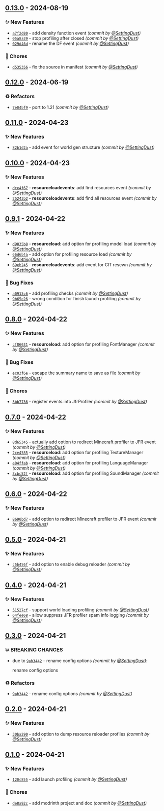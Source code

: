 
## [0.13.0] - 2024-08-19
### :sparkles: New Features
- [`a7f2d80`](https://github.com/SettingDust/MoreProfiling/commit/a7f2d8035d9e98f424412ae27ce33da030e95137) - add density function event *(commit by [@SettingDust](https://github.com/SettingDust))*
- [`05a8a39`](https://github.com/SettingDust/MoreProfiling/commit/05a8a39116c4ba8aaf43cf9d33d8c38581fa8695) - stop profiling after closed *(commit by [@SettingDust](https://github.com/SettingDust))*
- [`029d46d`](https://github.com/SettingDust/MoreProfiling/commit/029d46d0880a2910c48f1335213141767d29baee) - rename the DF event *(commit by [@SettingDust](https://github.com/SettingDust))*

### :wrench: Chores
- [`d535356`](https://github.com/SettingDust/MoreProfiling/commit/d53535633a4743f589c81add5eb075936871c442) - fix the source in manifest *(commit by [@SettingDust](https://github.com/SettingDust))*


## [0.12.0] - 2024-06-19
### :recycle: Refactors
- [`7e04bf9`](https://github.com/SettingDust/MoreProfiling/commit/7e04bf93536100332605b694205d6f953b120580) - port to 1.21 *(commit by [@SettingDust](https://github.com/SettingDust))*


## [0.11.0] - 2024-04-23
### :sparkles: New Features
- [`82b1d2a`](https://github.com/SettingDust/MoreProfiling/commit/82b1d2ad32cc5a233b4f62bfbe8a16c9e6c0cdfb) - add event for world gen structure *(commit by [@SettingDust](https://github.com/SettingDust))*


## [0.10.0] - 2024-04-23
### :sparkles: New Features
- [`dce4f67`](https://github.com/SettingDust/MoreProfiling/commit/dce4f67f3594848576adafcd596942f0c72dd85f) - **resourceloadevents**: add find resources event *(commit by [@SettingDust](https://github.com/SettingDust))*
- [`25243b2`](https://github.com/SettingDust/MoreProfiling/commit/25243b2c40cc891ac363ba9ee78a6be0dbd2ccf4) - **resourceloadevents**: add find all resources event *(commit by [@SettingDust](https://github.com/SettingDust))*


## [0.9.1] - 2024-04-22
### :sparkles: New Features
- [`d9835b8`](https://github.com/SettingDust/MoreProfiling/commit/d9835b85bc7d1aa8b25ce73dff145fcda26316a1) - **resourceload**: add option for profiling model load *(commit by [@SettingDust](https://github.com/SettingDust))*
- [`66d6b4a`](https://github.com/SettingDust/MoreProfiling/commit/66d6b4ac3a9e9b407e8aca392c9e16d2497ea52e) - add option for profiling resource load *(commit by [@SettingDust](https://github.com/SettingDust))*
- [`69eb245`](https://github.com/SettingDust/MoreProfiling/commit/69eb245fffbcab54dca481a66f33a74b1414994d) - **resourceloadevents**: add event for CIT resewn *(commit by [@SettingDust](https://github.com/SettingDust))*

### :bug: Bug Fixes
- [`a0913c6`](https://github.com/SettingDust/MoreProfiling/commit/a0913c63a75ad1707fd4307789d763f9f0e64671) - add profiling checks *(commit by [@SettingDust](https://github.com/SettingDust))*
- [`9b65e26`](https://github.com/SettingDust/MoreProfiling/commit/9b65e265e66630082c5569f9e3fb786c361226e6) - wrong condition for finish launch profiling *(commit by [@SettingDust](https://github.com/SettingDust))*


## [0.8.0] - 2024-04-22
### :sparkles: New Features
- [`cf86631`](https://github.com/SettingDust/MoreProfiling/commit/cf866319401950feb5b0ce1b33be39e43697581d) - **resourceload**: add option for profiling FontManager *(commit by [@SettingDust](https://github.com/SettingDust))*

### :bug: Bug Fixes
- [`ec03f6e`](https://github.com/SettingDust/MoreProfiling/commit/ec03f6e365c7c229308dd6e77743c685753a621a) - escape the summary name to save as file *(commit by [@SettingDust](https://github.com/SettingDust))*

### :wrench: Chores
- [`3bb7736`](https://github.com/SettingDust/MoreProfiling/commit/3bb77361e0afe256e96ee5b220ad8d4a5e71c239) - register events into JfrProfiler *(commit by [@SettingDust](https://github.com/SettingDust))*


## [0.7.0] - 2024-04-22
### :sparkles: New Features
- [`8d65345`](https://github.com/SettingDust/MoreProfiling/commit/8d6534562da8b03f68b884438b1900c46d51d077) - actually add option to redirect Minecraft profiler to JFR event *(commit by [@SettingDust](https://github.com/SettingDust))*
- [`2ce4585`](https://github.com/SettingDust/MoreProfiling/commit/2ce4585ad1a9f562bcba81c870788daff43bb23f) - **resourceload**: add option for profiling  TextureManager *(commit by [@SettingDust](https://github.com/SettingDust))*
- [`e84ffab`](https://github.com/SettingDust/MoreProfiling/commit/e84ffab0b0f7e04b44125f84e1c512dad7808752) - **resourceload**: add option for profiling  LanguageManager *(commit by [@SettingDust](https://github.com/SettingDust))*
- [`3cbc52f`](https://github.com/SettingDust/MoreProfiling/commit/3cbc52f5bc6fa737461cbb368c20c57063dc5c8b) - **resourceload**: add option for profiling  SoundManager *(commit by [@SettingDust](https://github.com/SettingDust))*


## [0.6.0] - 2024-04-22
### :sparkles: New Features
- [`8690bd7`](https://github.com/SettingDust/MoreProfiling/commit/8690bd7da806fbc9fdfd3811d2081c2b93de6d5a) - add option to redirect Minecraft profiler to JFR event *(commit by [@SettingDust](https://github.com/SettingDust))*


## [0.5.0] - 2024-04-21
### :sparkles: New Features
- [`c5b456f`](https://github.com/SettingDust/MoreProfiling/commit/c5b456f59acb2869423c50ae4360041f5729f757) - add option to enable debug reloader *(commit by [@SettingDust](https://github.com/SettingDust))*


## [0.4.0] - 2024-04-21
### :sparkles: New Features
- [`51527cf`](https://github.com/SettingDust/MoreProfiling/commit/51527cf4cf3d6beb5f164675dc31d0f3743ba88d) - support world loading profiling *(commit by [@SettingDust](https://github.com/SettingDust))*
- [`64fee68`](https://github.com/SettingDust/MoreProfiling/commit/64fee687d032de464041630f51c8db383c179e8f) - allow suppress JFR profiler spam info logging *(commit by [@SettingDust](https://github.com/SettingDust))*


## [0.3.0] - 2024-04-21
### :boom: BREAKING CHANGES
- due to [`9ab3442`](https://github.com/SettingDust/MoreProfiling/commit/9ab3442cae46b4920a7424833a88486f56f82f59) - rename config options *(commit by [@SettingDust](https://github.com/SettingDust))*:

  rename config options


### :recycle: Refactors
- [`9ab3442`](https://github.com/SettingDust/MoreProfiling/commit/9ab3442cae46b4920a7424833a88486f56f82f59) - rename config options *(commit by [@SettingDust](https://github.com/SettingDust))*


## [0.2.0] - 2024-04-21
### :sparkles: New Features
- [`30ba290`](https://github.com/SettingDust/MoreProfiling/commit/30ba29051c925f7ce76bb7a8ce08b8c7d3d8c137) - add option to dump resource reloader profiles *(commit by [@SettingDust](https://github.com/SettingDust))*


## [0.1.0] - 2024-04-21
### :sparkles: New Features
- [`120c855`](https://github.com/SettingDust/MoreProfiling/commit/120c8555ff889f0901ce44a1343c4d72b0d56842) - add launch profiling *(commit by [@SettingDust](https://github.com/SettingDust))*

### :wrench: Chores
- [`de8a92c`](https://github.com/SettingDust/MoreProfiling/commit/de8a92c20fe0536a36bcaa0c72c3417977979407) - add modrinth project and doc *(commit by [@SettingDust](https://github.com/SettingDust))*


[0.1.0]: https://github.com/SettingDust/MoreProfiling/compare/0.0.0...0.1.0
[0.2.0]: https://github.com/SettingDust/MoreProfiling/compare/0.1.0...0.2.0
[0.3.0]: https://github.com/SettingDust/MoreProfiling/compare/0.2.0...0.3.0
[0.4.0]: https://github.com/SettingDust/MoreProfiling/compare/0.3.0...0.4.0
[0.5.0]: https://github.com/SettingDust/MoreProfiling/compare/0.4.0...0.5.0
[0.6.0]: https://github.com/SettingDust/MoreProfiling/compare/0.5.0...0.6.0
[0.7.0]: https://github.com/SettingDust/MoreProfiling/compare/0.6.1...0.7.0
[0.8.0]: https://github.com/SettingDust/MoreProfiling/compare/0.7.0...0.8.0
[0.9.1]: https://github.com/SettingDust/MoreProfiling/compare/0.8.0...0.9.1
[0.10.0]: https://github.com/SettingDust/MoreProfiling/compare/0.9.1...0.10.0
[0.11.0]: https://github.com/SettingDust/MoreProfiling/compare/0.10.0...0.11.0
[0.12.0]: https://github.com/SettingDust/MoreProfiling/compare/0.11.0...0.12.0
[0.13.0]: https://github.com/SettingDust/MoreProfiling/compare/0.12.0...0.13.0
